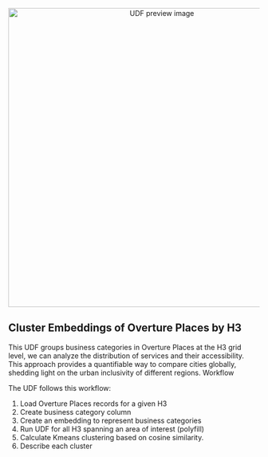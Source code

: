 <!--fused:preview-->
<p align="center"><img src="https://fused-magic.s3.us-west-2.amazonaws.com/thumbnails/udfs-staging/cdmx.png" width="600" alt="UDF preview image"></p>

<!--fused:readme-->
## Cluster Embeddings of Overture Places by H3

This UDF groups business categories in Overture Places at the H3 grid level, we can analyze the distribution of services and their accessibility. This approach provides a quantifiable way to compare cities globally, shedding light on the urban inclusivity of different regions.
Workflow

The UDF follows this workflow:

1. Load Overture Places records for a given H3
2. Create business category column
3. Create an embedding to represent business categories
4. Run UDF for all H3 spanning an area of interest (polyfill)
5. Calculate Kmeans clustering based on cosine similarity.
6. Describe each cluster
